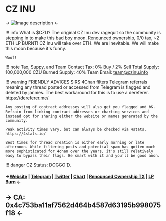 # CZ INU
-> ![Image description](https://files.catbox.moe/b1v6bx.gif) <-

!!! info What is $CZU?
	The original CZ Inu dev ragequit so the community is stepping in to make this bad boy moon. Renounced ownership, 0/0 tax, ~2 ETH LP BURNT! CZ Inu will take over ETH. We are inevitable. We will make this moon because it's funny. 

	Woof!

!!! note Tax, Suppy, and Team Contact
    Tax: 0% Buy / 2% Sell 
	Total Supply: 100,000,000 CZU
	Burned Supply: 40%
	Team Email: team@czinu.info

!!! warning FRIENDLY ADVICES SIRS
	4Chan filters Telegram referrals meaning any thread posted or accessed from Telegram is flagged and deleted by jannies. The best workaround for this is to use a dereferer. https://dereferer.me/

	Any posting of contract addresses will also get you flagged and b&. Refrain from linking contract addresses or charting services and instead opt for sharing either the website or memes generated by the community. 

	Peak activity times vary, but can always be checked via 4stats.
	https://4stats.io/

	Best times for thread creation is either early morning or late afternoon. While filtering posts and potential spam has gotten much more sophisticated for 4chan over the years, it's still relatively easy to bypass their flags. Be smart with it and you'll be good anon.

!!! danger CZ Status:
    DOGGO'D.

#### ->[Website](https://www.czinu.info/) | [Telegram](https://t.me/czinuerc) | [Twitter](https://twitter.com/CZINUOfficial) | [Chart](https://www.dextools.io/app/en/ether/pair-explorer/0x8e81e0400da6349b0d0a87deb76454244014290a) | [Renounced Ownership TX](https://etherscan.io/tx/0xd618385014131e0e1a7c23e863a4ebc82f03b97b6021b3ed9221cf6067460f19) | [LP Burn](https://etherscan.io/tx/0x1bbf113285e55d3af3e9431d0982cce1b11e9a8b6544bf9607f90e72a104ff65) <-
## -> CA: 0x4c753ba11af7562d464b4587d63195b998075f18 <-